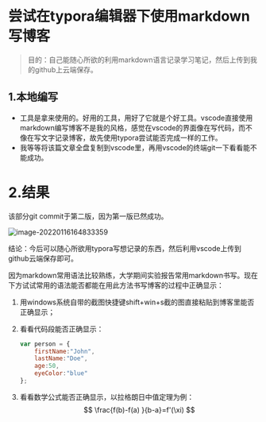 # 尝试在typora编辑器下使用markdown写博客

> 目的：自己能随心所欲的利用markdown语言记录学习笔记，然后上传到我的github上云端保存。

## 1.本地编写

- 工具是拿来使用的。好用的工具，用好了它就是个好工具。vscode直接使用markdown编写博客不是我的风格，感觉在vscode的界面像在写代码，而不像在写文字记录博客，故先使用typora尝试能否完成一样的工作。
- 我等等将该篇文章全盘复制到vscode里，再用vscode的终端git一下看看能不能成功。

# 2.结果

该部分git commit于第二版，因为第一版已然成功。

![image-20220116164833359](C:\Users\57213\AppData\Roaming\Typora\typora-user-images\image-20220116164833359.png)

结论：今后可以随心所欲用typora写想记录的东西，然后利用vscode上传到github云端保存即可。

因为markdown常用语法比较熟练，大学期间实验报告常用markdown书写。现在下方试试常用的语法能否都能在用此方法书写博客的过程中正确显示：

1. 用windows系统自带的截图快捷键shift+win+s截的图直接粘贴到博客里能否正确显示；

2. 看看代码段能否正确显示：

   ```javascript
   var person = {
       firstName:"John",
       lastName:"Doe",
       age:50,
       eyeColor:"blue"
   };
   ```

   

3. 看看数学公式能否正确显示，以拉格朗日中值定理为例：
   $$
   \frac{f(b)-f(a) }{b-a}=f'(\xi)
   $$
   

